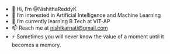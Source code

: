 - 👋 Hi, I’m @NishithaReddyK
- 👀 I’m interested in Artificial Intelligence and Machine Learning
- 🌱 I’m currently learning B Tech at VIT-AP
- 📫 Reach me at nishikarnati@gmail.com
- ⚡ Sometimes you will never know the value of a moment until it becomes a memory.
